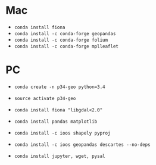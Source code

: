 # Mac

* `conda install fiona`
* `conda install -c conda-forge geopandas`
* `conda install -c conda-forge folium`
* `conda install -c conda-forge mplleaflet`

# PC

* `conda create -n p34-geo python=3.4`
* `source activate p34-geo`

* `conda install fiona "libgdal<2.0"`
* `conda install pandas matplotlib`
* `conda install -c ioos shapely pyproj`
* `conda install -c ioos geopandas descartes --no-deps`
* `conda install jupyter, wget, pysal`
